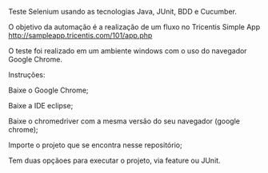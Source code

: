 Teste Selenium usando as tecnologias Java, JUnit, BDD e Cucumber.

O objetivo da automação é a realização de um fluxo no  Tricentis Simple App http://sampleapp.tricentis.com/101/app.php


O teste foi realizado em um ambiente windows com o uso do navegador Google Chrome.

Instruções:

Baixe o Google Chrome;

Baixe a IDE eclipse;

Baixe o chromedriver com a mesma versão do seu navegador (google chrome);

Importe o projeto que se encontra nesse repositório;

Tem duas opçãoes para executar o projeto, via feature ou JUnit.

